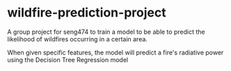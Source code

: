 # wildfire-prediction-project
A group project for seng474 to train a model to be able to predict the likelihood of wildfires occurring in a certain area.

When given specific features, the model will predict a fire's radiative power using the Decision Tree Regression model
